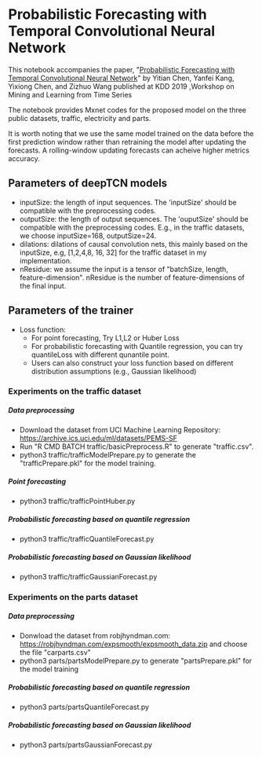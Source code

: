# Probabilistic Forecasting with Temporal Convolutional Neural Network
This notebook accompanies the paper, "<a href="https://arxiv.org/abs/1906.04397">Probabilistic Forecasting with Temporal Convolutional Neural Network</a>" by Yitian Chen, Yanfei Kang, Yixiong Chen, and Zizhuo Wang published at KDD 2019 ,Workshop on Mining and Learning from Time Series

The notebook provides Mxnet codes for the proposed model on the three public datasets, traffic, electricity and parts.

It is worth noting that we use the same model trained on the data before the first prediction window  rather than retraining the model after updating the forecasts.
A rolling-window updating forecasts can acheive higher metrics accuracy.

## Parameters of deepTCN models
   * inputSize: the length of input sequences. The 'inputSize' should be compatible with the preprocessing codes.
   * outputSize: the length of output sequences.  The 'ouputSize' should be compatible with the preprocessing codes. E.g., in the traffic datasets, we choose inputSize=168, outputSize=24.
   * dilations: dilations of causal convolution nets, this mainly based on the inputSize,  e.g, [1,2,4,8, 16, 32] for the traffic dataset in my implementation.
   * nResidue: we assume the input is a tensor of "batchSize, length, feature-dimension". nResidue is the number of feature-dimensions of the final input.

## Parameters of the trainer
   * Loss function: 
      * For point forecasting, Try L1,L2 or Huber Loss
      * For probabilistic forecasting with Quantile regression, you can try quantileLoss with different qunantile point.
      * Users can also construct your loss function based on different distribution assumptions (e.g., Gaussian likelihood)


### Experiments on the traffic dataset
##### Data preprocessing
   * Download the dataset from UCI Machine Learning Repository: https://archive.ics.uci.edu/ml/datasets/PEMS-SF
   * Run "R CMD BATCH traffic/basicPreprocess.R" to generate "traffic.csv".
   * python3 traffic/trafficModelPrepare.py  to generate the "trafficPrepare.pkl" for the model training.
##### Point  forecasting 
   * python3 traffic/trafficPointHuber.py
##### Probabilistic forecasting based on  quantile regression
   * python3 traffic/trafficQuantileForecast.py
##### Probabilistic forecasting based on Gaussian likelihood
   * python3 traffic/trafficGaussianForecast.py

### Experiments on the parts dataset
##### Data preprocessing
   * Donwload the dataset from robjhyndman.com: https://robjhyndman.com/expsmooth/expsmooth_data.zip and choose the file "carparts.csv"
   * python3 parts/partsModelPrepare.py to generate "partsPrepare.pkl" for the model training
##### Probabilistic forecasting based on  quantile regression
   * python3 parts/partsQuantileForecast.py
##### Probabilistic forecasting based on Gaussian likelihood
   * python3 parts/partsGaussianForecast.py



